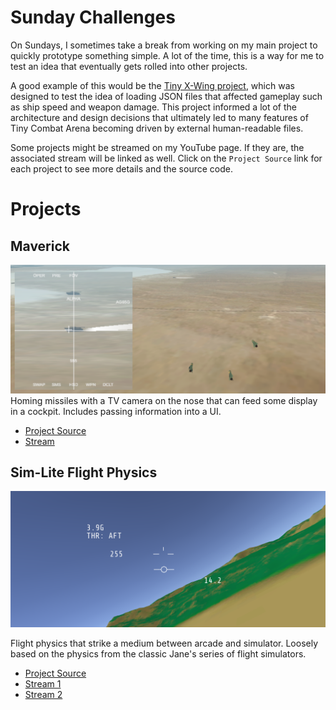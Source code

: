 # Sunday Challenges
On Sundays, I sometimes take a break from working on my main project to quickly prototype something simple. A lot of the time, this is a way for me to test an idea that eventually gets rolled into other projects.

A good example of this would be the [Tiny X-Wing project](https://github.com/brihernandez/TinyXWingClean), which was designed to test the idea of loading JSON files that affected gameplay such as ship speed and weapon damage. This project informed a lot of the architecture and design decisions that ultimately led to many features of Tiny Combat Arena becoming driven by external human-readable files.

Some projects might be streamed on my YouTube page. If they are, the associated stream will be linked as well. Click on the `Project Source` link for each project to see more details and the source code.

# Projects

## Maverick
![](./Headers/Maverick.png)
Homing missiles with a TV camera on the nose that can feed some display in a cockpit. Includes passing information into a UI.

* [Project Source](https://github.com/brihernandez/SundayChallenges/tree/master/1.%20Maverick)
* [Stream](https://www.youtube.com/watch?v=9W6JiTjIopI)

## Sim-Lite Flight Physics
![](./Headers/FlightSimLite.png)

Flight physics that strike a medium between arcade and simulator. Loosely based on the physics from the classic Jane's series of flight simulators.

* [Project Source](https://github.com/brihernandez/SundayChallenges/tree/master/2.%20SimLite%20Physics)
* [Stream 1](https://youtu.be/AOSNYa2RwLM)
* [Stream 2](https://youtu.be/MYXIuBEtD-8)
